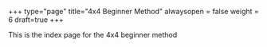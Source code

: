 +++
type="page"
title="4x4 Beginner Method"
alwaysopen = false
weight = 6
draft=true
+++

This is the index page for the 4x4 beginner method